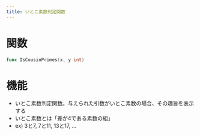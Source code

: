 ```yaml
---
title: いとこ素数判定関数
---
```

# 関数
```go
func IsCousinPrimes(x, y int)
```

# 機能
- いとこ素数判定関数。与えられた引数がいとこ素数の場合、その趣旨を表示する
- いとこ素数とは「差が4である素数の組」
- ex) 3と7, 7と11, 13と17, ...